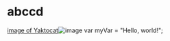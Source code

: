 # abccd


[image of Yaktocat](https://octodex.github.com/images/yaktocat.png)![image](https://github.com/Nived-13/markdown/assets/142505368/90fbe586-c4a8-488f-9779-f9685aff7845)
var myVar = "Hello, world!";

